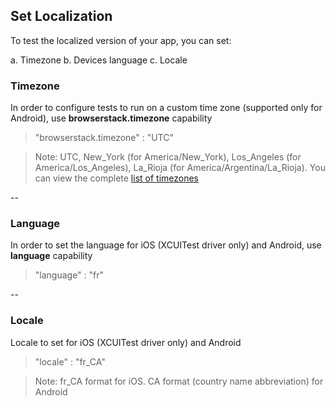 ## Set Localization 

To test the localized version of your app, you can set:

a. Timezone 
b. Devices language
c. Locale


### Timezone
In order to configure tests to run on a custom time zone (supported only for Android), use **browserstack.timezone** capability

> "browserstack.timezone" : "UTC"

> Note: UTC, New_York (for America/New_York), Los_Angeles (for America/Los_Angeles), La_Rioja (for America/Argentina/La_Rioja). You can view the complete [list of timezones](https://en.wikipedia.org/wiki/List_of_tz_database_time_zones)

--

### Language
In order to set the language for iOS (XCUITest driver only) and Android, use **language** capability

> "language" : "fr"

--

### Locale
Locale to set for iOS (XCUITest driver only) and Android 


> "locale" : "fr_CA"

> Note: fr_CA format for iOS. CA format (country name abbreviation) for Android




